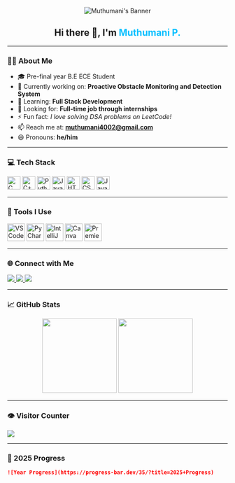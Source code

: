 <!-- Banner Image (You can replace the link below with your own banner) -->
<p align="center">
  <img src="https://readme-hero.vercel.app/api?username=Muthumani2004&show_icons=true&count_private=true&title_color=ffffff&text_color=c0c0c0&icon_color=79ff97&bg_color=151515" alt="Muthumani's Banner" />
</p>

<h2 align="center">Hi there 👋, I'm <span style="color:#00BFFF;">Muthumani P.</span></h2>

---

### 👨‍🎓 About Me
- 🎓 Pre-final year B.E ECE Student  
- 🔭 Currently working on: **Proactive Obstacle Monitoring and Detection System**  
- 🌱 Learning: **Full Stack Development**  
- 💼 Looking for: **Full-time job through internships**  
- ⚡ Fun fact: *I love solving DSA problems on LeetCode!*  
- 📫 Reach me at: **muthumani4002@gmail.com**  
- 😄 Pronouns: **he/him**

---

### 💻 Tech Stack
<div align="left">
  <img src="https://cdn.jsdelivr.net/gh/devicons/devicon/icons/c/c-original.svg" height="30" alt="C"/>
  <img src="https://cdn.jsdelivr.net/gh/devicons/devicon/icons/cplusplus/cplusplus-original.svg" height="30" alt="C++"/>
  <img src="https://cdn.jsdelivr.net/gh/devicons/devicon/icons/python/python-original.svg" height="30" alt="Python"/>
  <img src="https://cdn.jsdelivr.net/gh/devicons/devicon/icons/java/java-original.svg" height="30" alt="Java"/>
  <img src="https://cdn.jsdelivr.net/gh/devicons/devicon/icons/html5/html5-original.svg" height="30" alt="HTML5"/>
  <img src="https://cdn.jsdelivr.net/gh/devicons/devicon/icons/css3/css3-original.svg" height="30" alt="CSS3"/>
  <img src="https://cdn.jsdelivr.net/gh/devicons/devicon/icons/javascript/javascript-original.svg" height="30" alt="JavaScript"/>
</div>

---

### 🧰 Tools I Use
<div align="left">
  <img src="https://cdn.jsdelivr.net/gh/devicons/devicon/icons/vscode/vscode-original.svg" height="40" alt="VSCode"/>
  <img src="https://cdn.jsdelivr.net/gh/devicons/devicon/icons/pycharm/pycharm-original.svg" height="40" alt="PyCharm"/>
  <img src="https://cdn.jsdelivr.net/gh/devicons/devicon/icons/intellij/intellij-original.svg" height="40" alt="IntelliJ"/>
  <img src="https://cdn.jsdelivr.net/gh/devicons/devicon/icons/canva/canva-original.svg" height="40" alt="Canva"/>
  <img src="https://img.icons8.com/color/48/adobe-premiere-pro.png" height="40" alt="Premiere Pro"/>
</div>

---

### 🌐 Connect with Me
<p align="left">
  <a href="https://www.linkedin.com/in/muthumani-p-6b248725a/" target="_blank">
    <img src="https://img.shields.io/badge/-LinkedIn-0077B5?style=for-the-badge&logo=linkedin&logoColor=white"/>
  </a>
  <a href="https://www.hackerrank.com/profile/muthumani4002" target="_blank">
    <img src="https://img.shields.io/badge/-HackerRank-2EC866?style=for-the-badge&logo=HackerRank&logoColor=white"/>
  </a>
  <a href="https://www.instagram.com/_._mr_._imperfect_._/?hl=en" target="_blank">
    <img src="https://img.shields.io/badge/-Instagram-E4405F?style=for-the-badge&logo=instagram&logoColor=white"/>
  </a>
</p>

---

### 📈 GitHub Stats
<div align="center">
  <img src="https://github-readme-stats.vercel.app/api?username=Muthumani2004&show_icons=true&theme=dracula&include_all_commits=true&count_private=true" height="170" />
  <img src="https://github-readme-stats.vercel.app/api/top-langs/?username=Muthumani2004&layout=compact&theme=dracula" height="170" />
</div>

---

### 👁 Visitor Counter
<p align="left">
  <img src="https://profile-counter.glitch.me/Muthumani2004/count.svg" />
</p>

---

### 🎯 2025 Progress
```markdown
![Year Progress](https://progress-bar.dev/35/?title=2025+Progress)
